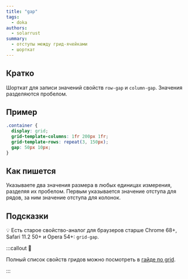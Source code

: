 ```yaml
---
title: "gap"
tags:
  - doka
authors:
  - solarrust
summary:
  - отступы между грид-ячейками
  - шорткат
---
```


## Кратко

Шорткат для записи значений свойств `row-gap` и `column-gap`. Значения разделяются пробелом.

## Пример

```css
.container {
  display: grid;
  grid-template-columns: 1fr 200px 1fr;
  grid-template-rows: repeat(3, 150px);
  gap: 50px 10px;
}
```

## Как пишется

Указываете два значения размера в любых единицах измерения, разделяя их пробелом. Первым указывается значение отступа для рядов, за ним значение отступа для колонок.

## Подсказки

💡 Есть старое свойство-аналог для браузеров старше Chrome 68+, Safari 11.2 50+ и Opera 54+: `grid-gap`.

:::callout 📝

Полный список свойств гридов можно посмотреть в [гайде по grid](/css/articles/grid-guide/).

:::
